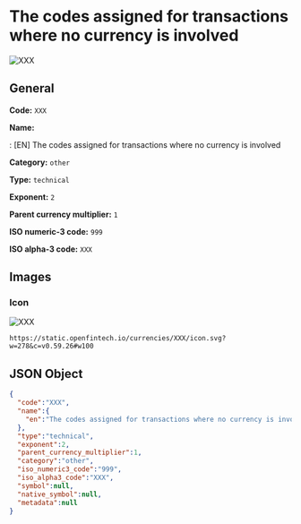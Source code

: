 
# The codes assigned for transactions where no currency is involved 
![XXX](https://static.openfintech.io/currencies/XXX/icon.svg?w=278&c=v0.59.26#w100)  

## General 
 
**Code:** `XXX` 
 
**Name:** 
 
:	[EN] The codes assigned for transactions where no currency is involved 
 
**Category:** `other` 
 
**Type:** `technical` 
 
**Exponent:** `2` 
 
**Parent currency multiplier:** `1` 
 
**ISO numeric-3 code:** `999` 
 
**ISO alpha-3 code:** `XXX` 
 

## Images 

### Icon 
 
![XXX](https://static.openfintech.io/currencies/XXX/icon.svg?w=278&c=v0.59.26#w100)  

```
https://static.openfintech.io/currencies/XXX/icon.svg?w=278&c=v0.59.26#w100
```  

## JSON Object 

```json
{
  "code":"XXX",
  "name":{
    "en":"The codes assigned for transactions where no currency is involved"
  },
  "type":"technical",
  "exponent":2,
  "parent_currency_multiplier":1,
  "category":"other",
  "iso_numeric3_code":"999",
  "iso_alpha3_code":"XXX",
  "symbol":null,
  "native_symbol":null,
  "metadata":null
}
```  

